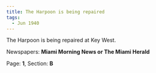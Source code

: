 ```yaml
---  
title: The Harpoon is being repaired  
tags:  
  - Jun 1940  
---  
```

  
The Harpoon is being repaired at Key West.  
  
Newspapers: **Miami Morning News or The Miami Herald**  
  
Page: **1**, Section: **B** 
